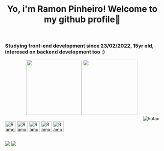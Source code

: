 ### <h1 align="center"><strong>Yo, i'm Ramon Pinheiro! Welcome to my github profile👋</strong></h1>
<br>

  <h3>
    Studying front-end development since 23/02/2022, 15yr old, interesed on backend development too :) 
  </h3> 

<div align="center">
  <img height="180em" src="https://github-readme-stats.vercel.app/api?username=hiroowsz&show_icons=true&theme=dracula&include_all_commits=true&count_private=true"/>
  <img height="180em" src="https://github-readme-stats.vercel.app/api/top-langs/?username=hiroowsz&layout=compact&langs_count=7&theme=dracula"/>
</div>

<div display="flex"> 
  <img src="https://static.wikia.nocookie.net/gensin-impact/images/7/74/Icon_Emoji_066_Hu_Tao_Reciting_poetry.png/revision/latest?cb=20210906044059" align="right" alt="hutao">
</div>

<div style="display: inline_block"><br>
  <img align="center" alt="Ramon-JS" height="35px" src="https://img.shields.io/badge/JavaScript-F7DF1E?style=for-the-badge&logo=JavaScript&logoColor=white">
  <img align="center" alt="Ramon-HTML" height="35px" src="https://img.shields.io/badge/HTML-239120?style=for-the-badge&logo=html5&logoColor=white">
  <img align="center" alt="Ramon-CSS" height="35px" src="https://img.shields.io/badge/CSS-239120?&style=for-the-badge&logo=css3&logoColor=white">
  <img align="center" alt="Ramon-SAAS" height="35px" src="https://img.shields.io/badge/Sass-CC6699?style=for-the-badge&logo=sass&logoColor=white">
  <img align="center" alt="Ramon-BOOTSTRAP" height="35px" src="https://img.shields.io/badge/Bootstrap-563D7C?style=for-the-badge&logo=bootstrap&logoColor=white">
</div>
  
##
  
<div> 
  <a href="https://instagram.com/ramonpxz" target="_blank"><img src="https://img.shields.io/badge/-Instagram-%23E4405F?style=for-the-badge&logo=instagram&logoColor=white" target="_blank"></a>
  <a href = "mailto:ramontrov@gmail.com"><img src="https://img.shields.io/badge/-Gmail-%23333?style=for-the-badge&logo=gmail&logoColor=white" target="_blank"></a>
</div>
